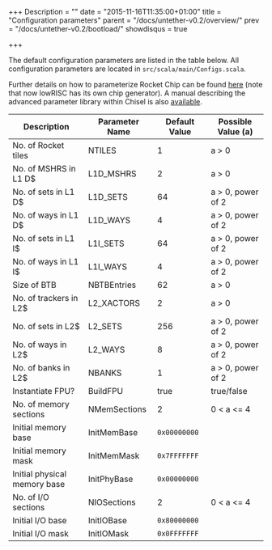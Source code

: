 +++
Description = ""
date = "2015-11-16T11:35:00+01:00"
title = "Configuration parameters"
parent = "/docs/untether-v0.2/overview/"
prev = "/docs/untether-v0.2/bootload/"
showdisqus = true

+++

The default configuration parameters are listed in the table
below. All configuration parameters are located in
`src/scala/main/Configs.scala`. 

Further details on how to parameterize Rocket Chip can be found
[here](https://github.com/ucb-bar/rocket-chip#-how-can-i-parameterize-my-rocket-chip) (note that now lowRISC has its own chip generator). 
A manual describing the advanced
parameter library within Chisel is also
[available][Chisel-parameterization-manual].

| Description                          | Parameter Name | Default Value        | Possible Value (a) |
| ------------------------------------ | -------------- | -------------------- | -----------------  |
| No. of Rocket tiles                  | NTILES         | 1                    | a > 0              |
| No. of MSHRS in L1 D$                | L1D_MSHRS      | 2                    | a > 0              |
| No. of sets in L1 D$                 | L1D_SETS       | 64                   | a > 0, power of 2  |
| No. of ways in L1 D$                 | L1D_WAYS       | 4                    | a > 0, power of 2  |
| No. of sets in L1 I$                 | L1I_SETS       | 64                   | a > 0, power of 2  |
| No. of ways in L1 I$                 | L1I_WAYS       | 4                    | a > 0, power of 2  |
| Size of BTB                          | NBTBEntries    | 62                   | a > 0              |
| No. of trackers in L2$               | L2_XACTORS     | 2                    | a > 0              |
| No. of sets in L2$                   | L2_SETS        | 256                  | a > 0, power of 2  |
| No. of ways in L2$                   | L2_WAYS        | 8                    | a > 0, power of 2  |
| No. of banks in L2$                  | NBANKS         | 1                    | a > 0, power of 2  |
| Instantiate FPU?                     | BuildFPU       | true                 | true/false         |
| No. of memory sections               | NMemSections   | 2                    | 0 < a <= 4         |
| Initial memory base                  | InitMemBase    | `0x00000000`         |                    |
| Initial memory mask                  | InitMemMask    | `0x7FFFFFFF`         |                    |
| Initial physical memory base         | InitPhyBase    | `0x00000000`         |                    |
| No. of I/O sections                  | NIOSections    | 2                    | 0 < a <= 4         |
| Initial I/O base                     | InitIOBase     | `0x80000000`         |                    |
| Initial I/O mask                     | InitIOMask     | `0x0FFFFFFF`         |                    |




<!-- Links -->

[Chisel-parameterization-manual]: https://github.com/ucb-bar/chisel/blob/master/doc/parameters/parameters.pdf

